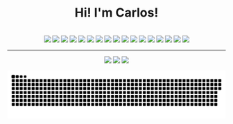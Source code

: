 
<h1 align='center'> Hi! I'm Carlos!</h1> <br>


<div align='center'>
  <img src="https://cdn.jsdelivr.net/gh/devicons/devicon/icons/html5/html5-original.svg" width='40' />
  <img src="https://cdn.jsdelivr.net/gh/devicons/devicon/icons/css3/css3-original.svg" width='40'/>
  <img src="https://cdn.jsdelivr.net/gh/devicons/devicon/icons/javascript/javascript-original.svg" width='40' /> 
  <img src="https://cdn.jsdelivr.net/gh/devicons/devicon/icons/react/react-original.svg" width='40'/>
  <img src="https://cdn.jsdelivr.net/gh/devicons/devicon/icons/vuejs/vuejs-original.svg" width='40'/>
  <img src="https://cdn.jsdelivr.net/gh/devicons/devicon/icons/sass/sass-original.svg" width='40'/>
  <img src="https://cdn.jsdelivr.net/gh/devicons/devicon/icons/bootstrap/bootstrap-plain.svg" width='40' />
  <img src="https://cdn.jsdelivr.net/gh/devicons/devicon/icons/python/python-original.svg" width='40'/>
  <img src="https://cdn.jsdelivr.net/gh/devicons/devicon/icons/java/java-original.svg" width='40' />
  <img src="https://cdn.jsdelivr.net/gh/devicons/devicon/icons/flutter/flutter-original.svg" width='40'/>
  <img src="https://cdn.jsdelivr.net/gh/devicons/devicon/icons/dart/dart-original.svg" width='40' /> 
  <img src="https://cdn.jsdelivr.net/gh/devicons/devicon/icons/figma/figma-original.svg" width='40' />
  <img src="https://cdn.jsdelivr.net/gh/devicons/devicon/icons/visualstudio/visualstudio-plain.svg" width='40' />
  <img src="https://cdn.jsdelivr.net/gh/devicons/devicon/icons/intellij/intellij-original.svg" width='40'/>
  <img src="https://cdn.jsdelivr.net/gh/devicons/devicon/icons/git/git-plain.svg" width='40'/>
  <img src="https://cdn.jsdelivr.net/gh/devicons/devicon/icons/mysql/mysql-original.svg" width='40'/>
  <img src="https://cdn.jsdelivr.net/gh/devicons/devicon/icons/mariadb/mariadb-original.svg" width='40'/>
</div>


<hr>



<div align='center'>
 <a href= "mailto:cvitor586@gmail.com" target="_blank" rel="noopener noreferrer"><img src="https://img.shields.io/badge/Gmail-D14836?style=for-the-badge&logo=gmail&logoColor=white" height='40'  /></a> 
 <a href="https://www.linkedin.com/in/cv1tor/" target="_blank" rel="noopener noreferrer"><img src="https://img.shields.io/badge/LinkedIn-0077B5?style=for-the-badge&logo=linkedin&logoColor=white" height="40"  /></a>  
 <a href="https://api.whatsapp.com/send?l=pt-BR&phone=5584988570494&text=Ol%C3%A1%2C%20Carlos!" target="_blank" rel="noopener noreferrer"><img src="https://img.shields.io/badge/WhatsApp-25D366?style=for-the-badge&logo=whatsapp&logoColor=white" height="40"  /></a> 
  
  ![Snake animation](https://github.com/CV1tor/CV1tor/blob/output/github-contribution-grid-snake.svg)
 </div>


 





